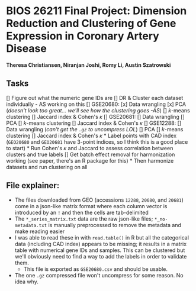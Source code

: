 # BIOS 26211 Final Project: Dimension Reduction and Clustering of Gene Expression in Coronary Artery Disease
**Theresa Christiansen, Niranjan Joshi, Romy Li, Austin Szatrowski**

## Tasks
[] Figure out what the numeric gene IDs are
[] DR & Cluster each dataset individually - AS working on this
    [] GSE20680:
        [x] Data wrangling
        [x] PCA (_doesn't look too great... we'll see how the clustering goes -AS_)
        [] $k$-means clustering
        [] Jaccard index & Cohen's $\kappa$
    [] GSE20681:
        [] Data wrangling
        [] PCA
        [] $k$-means clustering
        [] Jaccard index & Cohen's $\kappa$
    [] GSE12288:
        [] Data wrangling (_can't get the `.gz` to uncompress LOL_)
        [] PCA
        [] $k$-means clustering
        [] Jaccard index & Cohen's $\kappa$
    * Label points with CAD index (`GEO20680` and `GEO20681` have 3-point indices, so I think this is a good place to start)
    * Run Cohen's $\kappa$ and Jaccard to assess correlation between clusters and true labels
[] Get batch effect removal for harmonization working (see paper, there's an R package for this)
    * Then harmonize datasets and run clustering on all

## File explainer:
* The files downloaded from GEO (accessions `12288`, `20680`, and `20681`) come in a json-like matrix format where each column vector is introduced by an `!` and then the cells are tab-delimited
* The `*_series_matrix.txt` data are the raw json-like files; `*_no-metadata.txt` is manually preprocessed to remove the metadata and make reading easier
* I was able to read these in with `read.table()` in R but all the categorical data (including CAD index) appears to be missing; it results in a matrix table with numerical gene IDs and samples. This can be clustered but we'll obviously need to find a way to add the labels in order to validate them.
    * This file is exported as `GSE20680.csv` and should be usable.
* The one `.gz` compressed file won't uncompress for some reason. No idea why.
